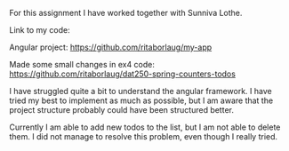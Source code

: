 For this assignment I have worked together with Sunniva Lothe.

Link to my code: 

Angular project: 
https://github.com/ritaborlaug/my-app 

Made some small changes in ex4 code: 
https://github.com/ritaborlaug/dat250-spring-counters-todos


I have struggled quite a bit to understand the angular framework. I have tried my best to implement as much as possible, but I am aware that the project structure probably could have been structured better.

Currently I am able to add new todos to the list, but I am not able to delete them. I did not manage to resolve this problem, even though I really tried.

